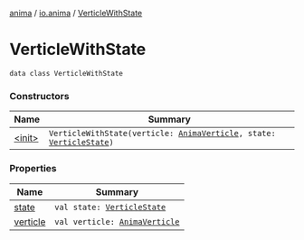 [anima](../../index.md) / [io.anima](../index.md) / [VerticleWithState](./index.md)

# VerticleWithState

`data class VerticleWithState`

### Constructors

| Name | Summary |
|---|---|
| [&lt;init&gt;](-init-.md) | `VerticleWithState(verticle: `[`AnimaVerticle`](../-anima-verticle/index.md)`, state: `[`VerticleState`](../-verticle-state/index.md)`)` |

### Properties

| Name | Summary |
|---|---|
| [state](state.md) | `val state: `[`VerticleState`](../-verticle-state/index.md) |
| [verticle](verticle.md) | `val verticle: `[`AnimaVerticle`](../-anima-verticle/index.md) |
